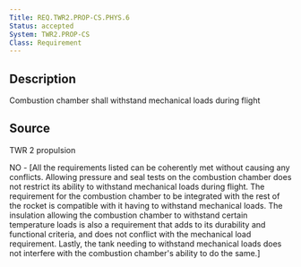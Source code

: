 ```yaml
---
Title: REQ.TWR2.PROP-CS.PHYS.6
Status: accepted
System: TWR2.PROP-CS
Class: Requirement
---
```


## Description

Combustion chamber shall withstand mechanical loads during flight

## Source

TWR 2 propulsion


NO - [All the requirements listed can be coherently met without causing any conflicts. Allowing pressure and seal tests on the combustion chamber does not restrict its ability to withstand mechanical loads during flight. The requirement for the combustion chamber to be integrated with the rest of the rocket is compatible with it having to withstand mechanical loads. The insulation allowing the combustion chamber to withstand certain temperature loads is also a requirement that adds to its durability and functional criteria, and does not conflict with the mechanical load requirement. Lastly, the tank needing to withstand mechanical loads does not interfere with the combustion chamber's ability to do the same.]